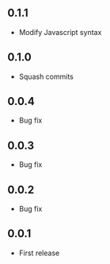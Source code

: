 0.1.1
-----
- Modify Javascript syntax

0.1.0
-----
- Squash commits

0.0.4
-----
- Bug fix

0.0.3
-----
- Bug fix

0.0.2
-----
- Bug fix

0.0.1
-----
- First release
